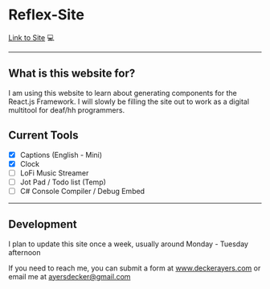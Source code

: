# Reflex-Site
[Link to Site](https://ayersdecker.github.io/Reflex-Site/) 💻

<hr>

## What is this website for?

I am using this website to learn about generating components for the React.js Framework. I will slowly be filling the site out to work as a digital multitool for deaf/hh programmers.

## Current Tools

- [x] Captions (English - Mini)
- [x] Clock
- [ ] LoFi Music Streamer
- [ ] Jot Pad / Todo list (Temp)
- [ ] C# Console Compiler / Debug Embed

<hr>

## Development

I plan to update this site once a week, usually around Monday - Tuesday afternoon

If you need to reach me, you can submit a form at www.deckerayers.com or email me at ayersdecker@gmail.com

